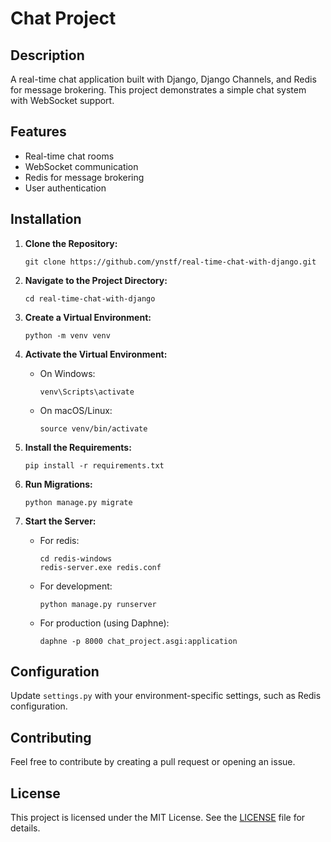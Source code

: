 # Chat Project

## Description

A real-time chat application built with Django, Django Channels, and Redis for message brokering. This project demonstrates a simple chat system with WebSocket support.

## Features

- Real-time chat rooms
- WebSocket communication
- Redis for message brokering
- User authentication

## Installation

1. **Clone the Repository:**
   ```
   git clone https://github.com/ynstf/real-time-chat-with-django.git
   ```

2. **Navigate to the Project Directory:**
   ```
   cd real-time-chat-with-django
   ```

3. **Create a Virtual Environment:**
   ```
   python -m venv venv
   ```

4. **Activate the Virtual Environment:**
   - On Windows:
     ```
     venv\Scripts\activate
     ```
   - On macOS/Linux:
     ```
     source venv/bin/activate
     ```

5. **Install the Requirements:**
   ```
   pip install -r requirements.txt
   ```

6. **Run Migrations:**
   ```
   python manage.py migrate
   ```

7. **Start the Server:**

   - For redis:
     ```
     cd redis-windows
     redis-server.exe redis.conf
     ```
   - For development:
     ```
     python manage.py runserver
     ```
   - For production (using Daphne):
     ```
     daphne -p 8000 chat_project.asgi:application
     ```

## Configuration

Update `settings.py` with your environment-specific settings, such as Redis configuration.

## Contributing

Feel free to contribute by creating a pull request or opening an issue.

## License

This project is licensed under the MIT License. See the [LICENSE](LICENSE) file for details.
